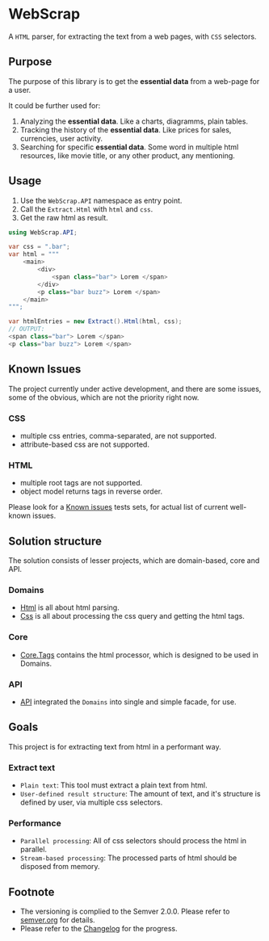 # WebScrap

A `HTML` parser, for extracting the text from a web pages, with `CSS` selectors.

## Purpose

The purpose of this library is to get the **essential data** from a web-page for a user.

It could be further used for:
1. Analyzing the **essential data**. Like a charts, diagramms, plain tables.
2. Tracking the history of the **essential data**. Like prices for sales, currencies, user activity.
3. Searching for specific **essential data**. Some word in multiple html resources, like movie title, or any other product, any mentioning.

## Usage

1. Use the `WebScrap.API` namespace as entry point.
1. Call the `Extract.Html` with `html` and `css`.
1. Get the raw html as result.

```csharp
using WebScrap.API;

var css = ".bar";
var html = """
    <main>
        <div>
            <span class="bar"> Lorem </span>
        </div>
        <p class="bar buzz"> Lorem </span>
    </main>
""";

var htmlEntries = new Extract().Html(html, css);
// OUTPUT:
<span class="bar"> Lorem </span>
<p class="bar buzz"> Lorem </span>
```

## Known Issues

The project currently under active development, and there are some issues, some of the obvious, which are not the priority right now.

### CSS
- multiple css entries, comma-separated, are not supported.
- attribute-based css are not supported.

### HTML
- multiple root tags are not supported.
- object model returns tags in reverse order.

Please look for a [Known issues](https://github.com/search?q=repo%3AAlex-Kozachenko%2FWebScrap+KnownIssues.cs&type=code) tests sets, for actual list of current well-known issues.

## Solution structure

The solution consists of lesser projects, which are domain-based, core and API.

### Domains

- [Html](./Html/) is all about html parsing.
- [Css](./Css/) is all about processing the css query and getting the html tags.

### Core

- [Core.Tags](./Core.Tags/) contains the html processor, which is designed to be used in Domains.

### API

- [API](./Api) integrated the `Domains` into single and simple facade, for use.

## Goals

This project is for extracting text from html in a performant way.

### Extract text

* `Plain text`: This tool must extract a plain text from html.
* `User-defined result structure`: The amount of text, and it's structure is defined by user, via multiple css selectors.

### Performance

- `Parallel processing`: All of css selectors should process the html in parallel.
- `Stream-based processing`: The processed parts of html should be disposed from memory.

## Footnote

- The versioning is complied to the Semver 2.0.0. Please refer to [semver.org](https://semver.org/) for details.
- Please refer to the [Changelog](./Changelog.md) for the progress.